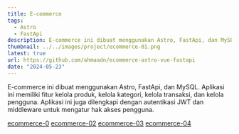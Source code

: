 ```yaml
---
title: E-commerce
tags:
  - Astro
  - FastApi
description: E-commerce ini dibuat menggunakan Astro, FastApi, dan MySQL
thumbnail: ../../images/project/ecommerce-01.png
latest: true
url: https://github.com/ahmaadn/ecommerce-astro-vue-fastapi
date: "2024-05-23"
---
```


E-commerce ini dibuat menggunakan Astro, FastApi, dan MySQL. Aplikasi ini memiliki fitur kelola produk, kelola kategori, kelola transaksi, dan kelola pengguna. Aplikasi ini juga dilengkapi dengan autentikasi JWT dan middleware untuk mengatur hak akses pengguna.

[ecommerce-0]("../../images/project/ecommerce-01.png",)
[ecommerce-02]("../../images/project/ecommerce-02.jpeg",)
[ecommerce-03]("../../images/project/ecommerce-03.jpeg",)
[ecommerce-04]("../../images/project/ecommerce-04.jpeg",)
